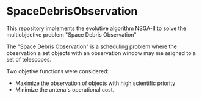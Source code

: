 # SpaceDebrisObservation
This repository implements the evolutive algorithm NSGA-II to solve the multiobjective problem "Space Debris Observation"

The "Space Debris Observation" is a scheduling problem where the observation a set objects with an observation window may me asigned to a set of telescopes.  

Two objetive functions were considered:
* Maximize the observation of objects with high scientific priority
* Minimize the antena's operational cost.

